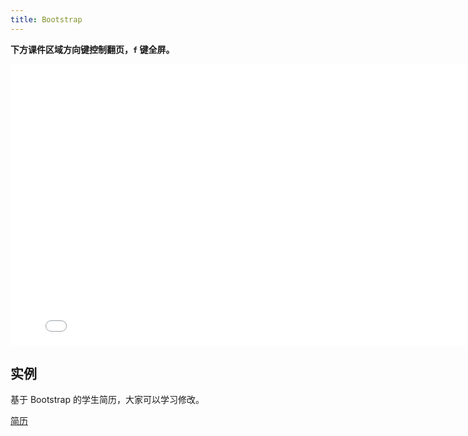 ```yaml
---
title: Bootstrap
---
```


**下方课件区域方向键控制翻页，`f` 键全屏。**

<iframe src="./slideshow.html" frameborder=0 width=800 height=450></iframe>

## 实例

基于 Bootstrap 的学生简历，大家可以学习修改。

[简历](resume.zip)